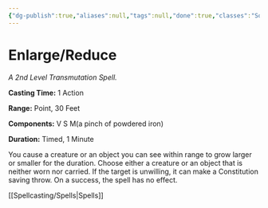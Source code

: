 ```yaml
---
{"dg-publish":true,"aliases":null,"tags":null,"done":true,"classes":"Sorcerer, Wizard, Artificer,","spellLevel":2,"school":"Transmutation","source":"PHB","permalink":"/spells/enlarge-reduce/","dgHomeLink":false,"dgPassFrontmatter":true}
---
```


# Enlarge/Reduce
*A 2nd Level Transmutation Spell.*

**Casting Time:** 1 Action

**Range:** Point, 30 Feet

**Components:** V S M(a pinch of powdered iron)

**Duration:** Timed, 1 Minute

You cause a creature or an object you can see within range to grow larger or smaller for the duration. Choose either a creature or an object that is neither worn nor carried. If the target is unwilling, it can make a Constitution saving throw. On a success, the spell has no effect.

[[Spellcasting/Spells|Spells]]